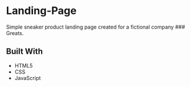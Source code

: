 # Landing-Page
Simple sneaker product landing page created for a fictional company ### Greats.
## Built With
* HTML5
* CSS
* JavaScript
